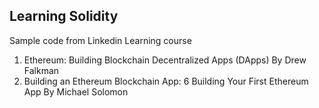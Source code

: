 ## Learning Solidity
Sample code from Linkedin Learning course 
1. Ethereum: Building Blockchain Decentralized Apps (DApps)
    By Drew Falkman
2. Building an Ethereum Blockchain App: 6 Building Your First Ethereum App
    By Michael Solomon

    

